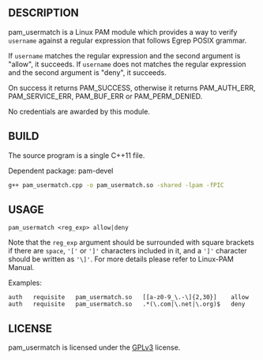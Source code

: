 ## DESCRIPTION
pam_usermatch is a Linux PAM module which provides a way to verify ```username``` against a regular expression that follows Egrep POSIX grammar.

If ```username``` matches the regular expression and the second argument is "allow", it succeeds.
If ```username``` does not matches the regular expression and the second argument is "deny", it succeeds.

On success it returns PAM_SUCCESS, otherwise it returns PAM_AUTH_ERR, PAM_SERVICE_ERR, PAM_BUF_ERR or PAM_PERM_DENIED.

No credentials are awarded by this module.
## BUILD
The source program is a single C++11 file.

Dependent package: pam-devel

```bash
g++ pam_usermatch.cpp -o pam_usermatch.so -shared -lpam -fPIC
```
## USAGE
```
pam_usermatch <reg_exp> allow|deny
```
Note that the ```reg_exp``` argument should be surrounded with square brackets if there are ```space```, ```'['``` or ```']'``` characters included in it, and a ```']'``` character should be written as ```'\]'```. For more details please refer to Linux-PAM Manual.

Examples:
```
auth   requisite   pam_usermatch.so   [[a-z0-9_\.-\]{2,30}]    allow
auth   requisite   pam_usermatch.so   .*(\.com|\.net|\.org)$   deny
```
## LICENSE
pam_usermatch is licensed under the [GPLv3](LICENSE) license.
